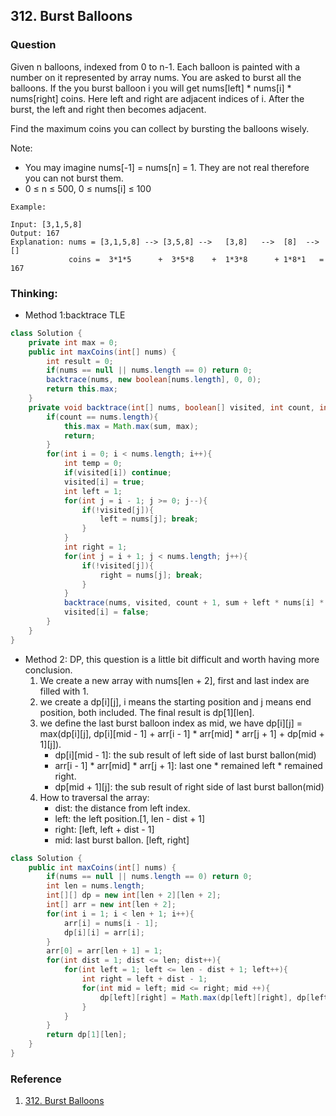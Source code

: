 ## 312. Burst Balloons

### Question
Given n balloons, indexed from 0 to n-1. Each balloon is painted with a number on it represented by array nums. You are asked to burst all the balloons. If the you burst balloon i you will get nums[left] * nums[i] * nums[right] coins. Here left and right are adjacent indices of i. After the burst, the left and right then becomes adjacent.

Find the maximum coins you can collect by bursting the balloons wisely.

Note:
* You may imagine nums[-1] = nums[n] = 1. They are not real therefore you can not burst them.
* 0 ≤ n ≤ 500, 0 ≤ nums[i] ≤ 100

```
Example:

Input: [3,1,5,8]
Output: 167
Explanation: nums = [3,1,5,8] --> [3,5,8] -->   [3,8]   -->  [8]  --> []
             coins =  3*1*5      +  3*5*8    +  1*3*8      + 1*8*1   = 167
```

### Thinking:
* Method 1:backtrace TLE
```Java
class Solution {
    private int max = 0;
    public int maxCoins(int[] nums) {
        int result = 0;
        if(nums == null || nums.length == 0) return 0;
        backtrace(nums, new boolean[nums.length], 0, 0);
        return this.max;
    }
    private void backtrace(int[] nums, boolean[] visited, int count, int sum){
        if(count == nums.length){
            this.max = Math.max(sum, max);
            return;
        }
        for(int i = 0; i < nums.length; i++){
            int temp = 0;
            if(visited[i]) continue;
            visited[i] = true;
            int left = 1;
            for(int j = i - 1; j >= 0; j--){
                if(!visited[j]){
                    left = nums[j]; break;
                }
            }
            int right = 1;
            for(int j = i + 1; j < nums.length; j++){
                if(!visited[j]){
                    right = nums[j]; break;
                }
            }
            backtrace(nums, visited, count + 1, sum + left * nums[i] * right);
            visited[i] = false;
        }
    }
}
```

* Method 2: DP, this question is a little bit difficult and worth having more conclusion.
    1. We create a new array with nums[len + 2], first and last index are filled with 1.
    2. we create a dp[i][j], i means the starting position and j means end position, both included. The final result is dp[1][len].
    3. we define the last burst balloon index as mid, we have dp[i][j] = max(dp[i][j], dp[i][mid - 1] + arr[i - 1] * arr[mid] * arr[j + 1] + dp[mid + 1][j]).
        * dp[i][mid - 1]: the sub result of left side of last burst ballon(mid)
        * arr[i - 1] * arr[mid] * arr[j + 1]: last one * remained left * remained right.
        * dp[mid + 1][j]: the sub result of right side of last burst ballon(mid)
    4. How to traversal the array:
        * dist: the distance from left index.
        * left: the left position.[1, len - dist + 1]
        * right: [left, left + dist - 1]
        * mid: last burst ballon. [left, right]
```Java
class Solution {
    public int maxCoins(int[] nums) {
        if(nums == null || nums.length == 0) return 0;
        int len = nums.length;
        int[][] dp = new int[len + 2][len + 2];
        int[] arr = new int[len + 2];
        for(int i = 1; i < len + 1; i++){
            arr[i] = nums[i - 1];
            dp[i][i] = arr[i];
        }
        arr[0] = arr[len + 1] = 1;
        for(int dist = 1; dist <= len; dist++){
            for(int left = 1; left <= len - dist + 1; left++){
                int right = left + dist - 1;
                for(int mid = left; mid <= right; mid ++){
                    dp[left][right] = Math.max(dp[left][right], dp[left][mid - 1] + arr[left - 1] * arr[mid] * arr[right + 1] + dp[mid + 1 ][right]);
                }
            }
        }
        return dp[1][len];
    }
}
```

### Reference
1. [312. Burst Balloons](https://blog.csdn.net/zjucor/article/details/56481930)


